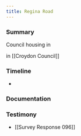 ```yaml
---
title: Regina Road
---
```


### Summary

Council housing in 

in [[Croydon Council]]

### Timeline

- 

### Documentation

### Testimony

- [[Survey Response 096]]
